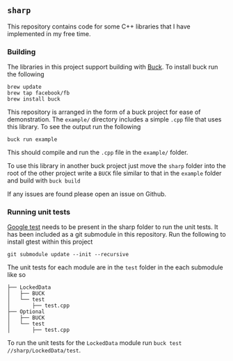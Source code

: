 `sharp`
-------

This repository contains code for some C++ libraries that I have implemented
in my free time.

### Building

The libraries in this project support building with
[Buck](https://buckbuild.com).  To install buck run the following

```
brew update
brew tap facebook/fb
brew install buck
```

This repository is arranged in the form of a buck project for ease of
demonstration.  The `example/` directory includes a simple `.cpp` file that
uses this library.  To see the output run the following

```
buck run example
```

This should compile and run the `.cpp` file in the `example/` folder.

To use this library in another buck project just move the `sharp` folder into
the root of the other project write a `BUCK` file similar to that in the
`example` folder and build with `buck build`

If any issues are found please open an issue on Github.

### Running unit tests

[Google test](https://github.com/google/googletest) needs to be present in the
sharp folder to run the unit tests.  It has been included as a git submodule
in this repository.  Run the following to install gtest within this project
```
git submodule update --init --recursive
```

The unit tests for each module are in the `test` folder in the each submodule
like so

```
├── LockedData
│   ├── BUCK
│   └── test
│       ├── test.cpp
├── Optional
│   ├── BUCK
│   └── test
│       ├── test.cpp
```

To run the unit tests for the `LockedData` module run
`buck test //sharp/LockedData/test`.
